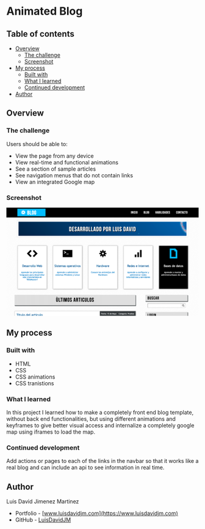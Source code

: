 # Animated Blog

## Table of contents

- [Overview](#overview)
  - [The challenge](#the-challenge)
  - [Screenshot](#screenshot)
- [My process](#my-process)
  - [Built with](#built-with)
  - [What I learned](#what-i-learned)
  - [Continued development](#continued-development)
- [Author](#author)

## Overview

### The challenge

Users should be able to:

- View the page from any device
- View real-time and functional animations
- See a section of sample articles
- See navigation menus that do not contain links
- View an integrated Google map

### Screenshot

![](./animated-blog.png)

## My process

### Built with

- HTML
- CSS
- CSS animations
- CSS tranistions

### What I learned

In this project I learned how to make a completely front end blog template, without back end functionalities, but using different animations and keyframes to give better visual access and internalize a completely google map using iframes to load the map.

### Continued development

Add actions or pages to each of the links in the navbar so that it works like a real blog and can include an api to see information in real time.

## Author

Luis David Jimenez Martinez
- Portfolio - [www.luisdavidjm.com](https://www.luisdavidjm.com)
- GitHub - [LuisDavidJM](https://github.com/LuisDavidJM)
